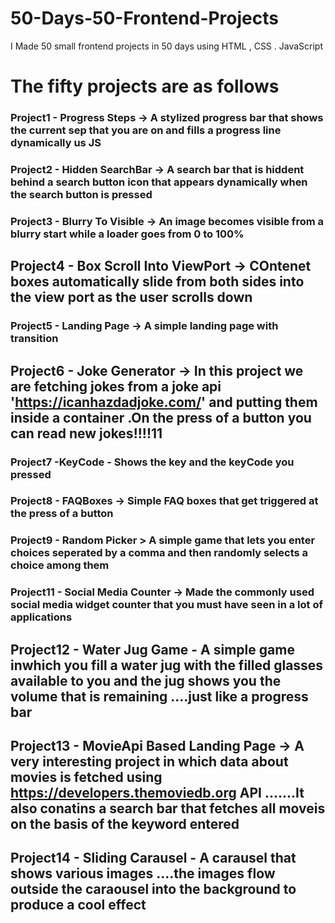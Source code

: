 # 50-Days-50-Frontend-Projects
I Made 50 small frontend projects in 50 days using HTML , CSS . JavaScript


# The fifty projects are as follows

### Project1 - Progress Steps  -> A stylized progress bar that shows the current sep that you are on and fills a progress line dynamically us JS

### Project2 - Hidden SearchBar -> A search bar that is hiddent behind a search button icon that appears dynamically when the search button is pressed

### Project3 - Blurry To Visible -> An image becomes visible from a blurry start while a loader goes from 0 to 100%

## Project4 - Box Scroll Into ViewPort -> COntenet boxes automatically slide from both sides into the view port as the user scrolls down

### Project5 - Landing Page -> A simple landing page with transition

## Project6 - Joke Generator -> In this project we are fetching jokes from a joke api   'https://icanhazdadjoke.com/'  and putting them inside a container .On the press of a button you can read new jokes!!!!11

### Project7 -KeyCode - Shows the key and the keyCode you pressed

### Project8 - FAQBoxes -> Simple FAQ boxes that get triggered at the press of a button

### Project9 - Random Picker > A simple game that lets you enter choices seperated by a comma and then randomly selects a choice among them

### Project11 - Social Media Counter -> Made the commonly used social media widget counter that you must have seen in a lot of applications

## Project12 - Water Jug Game - A simple game inwhich you fill a water jug with the filled glasses available to you and the jug shows you the volume that is remaining ....just like a progress bar

## Project13 - MovieApi Based Landing Page -> A very interesting project in which data about movies is fetched using   https://developers.themoviedb.org    API .......It also conatins a search bar that fetches all moveis on the basis of the keyword entered
 
## Project14 - Sliding Carausel - A carausel that shows various images ....the images flow outside the caraousel into the background to produce a cool effect




